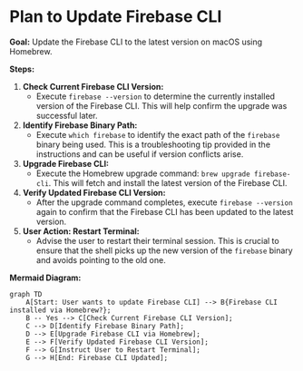 # Plan to Update Firebase CLI

**Goal:** Update the Firebase CLI to the latest version on macOS using Homebrew.

**Steps:**

1.  **Check Current Firebase CLI Version:**
    *   Execute `firebase --version` to determine the currently installed version of the Firebase CLI. This will help confirm the upgrade was successful later.
2.  **Identify Firebase Binary Path:**
    *   Execute `which firebase` to identify the exact path of the `firebase` binary being used. This is a troubleshooting tip provided in the instructions and can be useful if version conflicts arise.
3.  **Upgrade Firebase CLI:**
    *   Execute the Homebrew upgrade command: `brew upgrade firebase-cli`. This will fetch and install the latest version of the Firebase CLI.
4.  **Verify Updated Firebase CLI Version:**
    *   After the upgrade command completes, execute `firebase --version` again to confirm that the Firebase CLI has been updated to the latest version.
5.  **User Action: Restart Terminal:**
    *   Advise the user to restart their terminal session. This is crucial to ensure that the shell picks up the new version of the `firebase` binary and avoids pointing to the old one.

**Mermaid Diagram:**

```mermaid
graph TD
    A[Start: User wants to update Firebase CLI] --> B{Firebase CLI installed via Homebrew?};
    B -- Yes --> C[Check Current Firebase CLI Version];
    C --> D[Identify Firebase Binary Path];
    D --> E[Upgrade Firebase CLI via Homebrew];
    E --> F[Verify Updated Firebase CLI Version];
    F --> G[Instruct User to Restart Terminal];
    G --> H[End: Firebase CLI Updated];